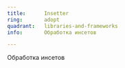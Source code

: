 ```yaml
---
title:      Insetter
ring:       adopt
quadrant:   libraries-and-frameworks
info:       Обработка инсетов

---
```


Обработка инсетов
